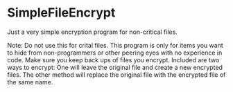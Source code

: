 # SimpleFileEncrypt
Just a very simple encryption program for non-critical files.

Note: Do not use this for crital files. This program is only for items you want to hide from non-programmers or other peering eyes with no experience in code.
Make sure you keep back ups of files you encrypt. Included are two ways to encrypt: One will leave the original file and create a new encrypted files. The other method will replace the original file with the encrypted file of the same name.
